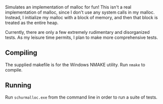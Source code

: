 Simulates an implementation of malloc for fun! This isn't a real implementation of malloc, since I don't use any system calls in my malloc. Instead, I initialize my malloc with a block of memory, and then that block is treated as the entire heap.

Currently, there are only a few extremely rudimentary and disorganized tests. As my leisure time permits, I plan to make more comprehensive tests.

## Compiling
The supplied makefile is for the Windows NMAKE utility. Run `nmake` to compile.

## Running
Run `schurmalloc.exe` from the command line in order to run a suite of tests.
